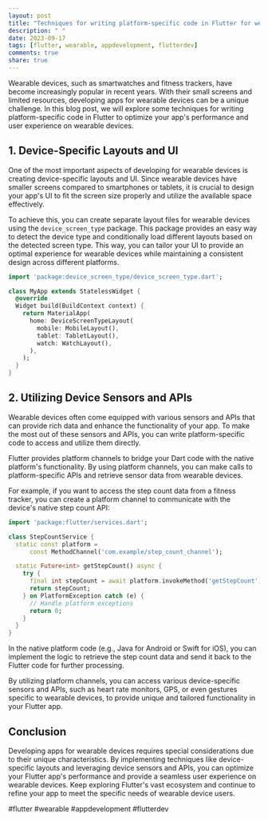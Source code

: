 ```yaml
---
layout: post
title: "Techniques for writing platform-specific code in Flutter for wearable devices."
description: " "
date: 2023-09-17
tags: [flutter, wearable, appdevelopment, flutterdev]
comments: true
share: true
---
```


Wearable devices, such as smartwatches and fitness trackers, have become increasingly popular in recent years. With their small screens and limited resources, developing apps for wearable devices can be a unique challenge. In this blog post, we will explore some techniques for writing platform-specific code in Flutter to optimize your app's performance and user experience on wearable devices.

## 1. Device-Specific Layouts and UI

One of the most important aspects of developing for wearable devices is creating device-specific layouts and UI. Since wearable devices have smaller screens compared to smartphones or tablets, it is crucial to design your app's UI to fit the screen size properly and utilize the available space effectively.

To achieve this, you can create separate layout files for wearable devices using the `device_screen_type` package. This package provides an easy way to detect the device type and conditionally load different layouts based on the detected screen type. This way, you can tailor your UI to provide an optimal experience for wearable devices while maintaining a consistent design across different platforms.

```dart
import 'package:device_screen_type/device_screen_type.dart';

class MyApp extends StatelessWidget {
  @override
  Widget build(BuildContext context) {
    return MaterialApp(
      home: DeviceScreenTypeLayout(
        mobile: MobileLayout(),
        tablet: TabletLayout(),
        watch: WatchLayout(),
      ),
    );
  }
}
```

## 2. Utilizing Device Sensors and APIs

Wearable devices often come equipped with various sensors and APIs that can provide rich data and enhance the functionality of your app. To make the most out of these sensors and APIs, you can write platform-specific code to access and utilize them directly.

Flutter provides platform channels to bridge your Dart code with the native platform's functionality. By using platform channels, you can make calls to platform-specific APIs and retrieve sensor data from wearable devices.

For example, if you want to access the step count data from a fitness tracker, you can create a platform channel to communicate with the device's native step count API:

```dart
import 'package:flutter/services.dart';

class StepCountService {
  static const platform =
      const MethodChannel('com.example/step_count_channel');

  static Future<int> getStepCount() async {
    try {
      final int stepCount = await platform.invokeMethod('getStepCount');
      return stepCount;
    } on PlatformException catch (e) {
      // Handle platform exceptions
      return 0;
    }
  }
}

```

In the native platform code (e.g., Java for Android or Swift for iOS), you can implement the logic to retrieve the step count data and send it back to the Flutter code for further processing.

By utilizing platform channels, you can access various device-specific sensors and APIs, such as heart rate monitors, GPS, or even gestures specific to wearable devices, to provide unique and tailored functionality in your Flutter app.

## Conclusion

Developing apps for wearable devices requires special considerations due to their unique characteristics. By implementing techniques like device-specific layouts and leveraging device sensors and APIs, you can optimize your Flutter app's performance and provide a seamless user experience on wearable devices. Keep exploring Flutter's vast ecosystem and continue to refine your app to meet the specific needs of wearable device users.

#flutter #wearable #appdevelopment #flutterdev
